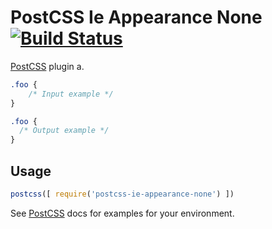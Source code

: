 # PostCSS Ie Appearance None [![Build Status][ci-img]][ci]

[PostCSS] plugin a.

[PostCSS]: https://github.com/postcss/postcss
[ci-img]:  https://travis-ci.org/inuscript/postcss-ie-appearance-none.svg
[ci]:      https://travis-ci.org/inuscript/postcss-ie-appearance-none

```css
.foo {
    /* Input example */
}
```

```css
.foo {
  /* Output example */
}
```

## Usage

```js
postcss([ require('postcss-ie-appearance-none') ])
```

See [PostCSS] docs for examples for your environment.
